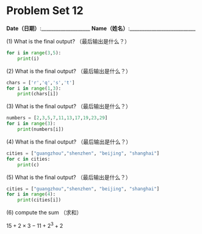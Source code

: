 # Problem Set 12
**Date（日期）**:____________________   **Name（姓名）**:___________________________

(1) What is the final output?  （最后输出是什么？）
```python
for i in range(3,5):
    print(i)
```

(2) What is the final output?  （最后输出是什么？）
```python
chars = ['r','q','s','t']
for i in range(1,3):
    print(chars[i])
```

(3) What is the final output?  （最后输出是什么？）
```python
numbers = [2,3,5,7,11,13,17,19,23,29]
for i in range(3):
    print(numbers[i])
```

(4) What is the final output?  （最后输出是什么？）
```python
cities = ["guangzhou","shenzhen", "beijing", "shanghai"]
for c in cities:
    print(c)
```

(5) What is the final output?  （最后输出是什么？）
```python
cities = ["guangzhou","shenzhen", "beijing", "shanghai"]
for i in range(4):
    print(cities[i])
```

(6) compute the sum （求和） 

$15 + 2\times 3 - 11 + 2^3 + 2$
